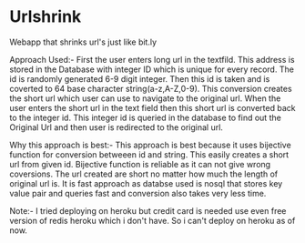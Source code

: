 # Urlshrink
Webapp that shrinks url's just like bit.ly

Approach Used:-
First the user enters long url in the textfild. This address is stored in the Database with integer ID which is unique
for every record. The id is randomly generated 6-9 digit integer.
Then this id is taken and is coverted to 64 base character string(a-z,A-Z,0-9). This conversion creates the short url
which user can use to navigate to the original url.
When the user enters the short url in the text field then this short url is converted back to the integer id.
This integer id is queried in the database to find out the Original Url and then user is redirected to the original url.

Why this approach is best:-
This approach is best because it uses bijective function for conversion betweeen id and string. This easily creates a short url
from given id. Bijective function is reliable as it can not give wrong coversions. The url created are short no matter how much the
length of original url is. It is fast approach as databse used is nosql that stores key value pair and queries fast and conversion
also takes very less time.


Note:- I tried deploying on heroku but credit card is needed use even free version of redis heroku which i don't have. So i can't deploy on heroku as of now.

